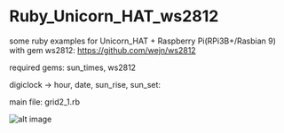 # Ruby_Unicorn_HAT_ws2812
some ruby examples for Unicorn_HAT + Raspberry Pi(RPi3B+/Rasbian 9) with gem ws2812: https://github.com/wejn/ws2812

required gems: sun_times, ws2812

digiclock -> hour, date, sun_rise, sun_set: 

main file: grid2_1.rb

![alt image](https://lh3.googleusercontent.com/kFrlhr8p7X6w4yxDYC44jrAkYAZORcrkgAPEA6XQZalP6wj0L0FWF4qFpKrn_1aIlaMKgfg3uqQBj542WwHFJTQOz7xkQw3ehm5ShYzD_zV52erha5IT5BmkRfZXPQSmXJU_xM6pcw3GXmAYWD8PCiclmHjO1deY5ZbTo8MzTM17vd1EmZDouXpAKSPadrkq_WUSWs0Fnv2HUODANXZEzLGau3DBulCSw7o50OSfP5GvgDfltYiUXInTapVBILV3XdYJ6oULNp86ZHTfdFMAvZ23ReSKNk3Q__PT7H0BHpoywVCR1WzR2vn9o_y_aOHe5MEYJ-4NBSm-kn0IQDafnYEgdOQ4f727U2jfeJ5smYJ0biWMCK8e_bHalAFy-TPGTJICjeJl7LIV4itC1gA_pHdLz_v7JYCmTHlb3PB7V223kMPbZfyoogV6WygpJL2pmgjeiMQWFznWRmCUEHrh_TC_OwgADp2FaiZU5_ilj2UUuW6RO9_WqupJNHYyJ8Ec5qI5vYL-zpwHyXmuKtY1XOIkjCVgF461BACtKnjx1csMTQ54Hapw4t_9gmfMIixtVBVVIt-SS2a6HxDQhoj8PIOkoKctSGqxq1pF-HVqA2c7ZF6tD9sJ0j_InijiTKCJaruCfLebUzpRo3CWRMgXhICrTkIUo3-LDnH8bq1Jc2VYjpjOBg-q8R0-NviBHjlB-DDRI2OuDztTuqBGMQ=w197-h439-no)
 
